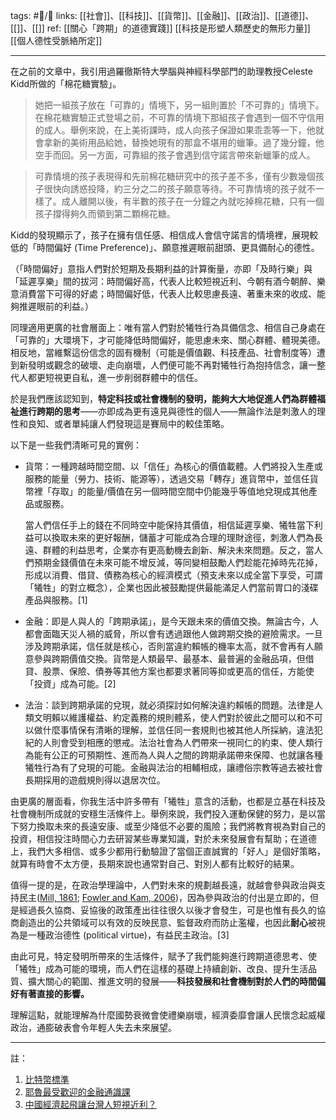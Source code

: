tags: #📝️/🌲️ 
links: [[社會]]、[[科技]]、[[貨幣]]、[[金融]]、[[政治]]、[[道德]]、[[]]、[[]]
ref: 
[[關心「跨期」的道德實踐]]
[[科技是形塑人類歷史的無形力量]]
[[個人德性受脈絡所定]]

---
在之前的文章中，我引用過羅徹斯特大學腦與神經科學部門的助理教授Celeste Kidd所做的「棉花糖實驗」。

>她把一組孩子放在「可靠的」情境下，另一組則置於「不可靠的」情境下。在棉花糖實驗正式登場之前，不可靠的情境下那組孩子會遇到一個不守信用的成人。舉例來說，在上美術課時，成人向孩子保證如果乖乖等一下，他就會拿新的美術用品給她，替換她現有的那盒不堪用的蠟筆。過了幾分鐘，他空手而回。另一方面，可靠組的孩子會遇到信守諾言帶來新蠟筆的成人。

> 可靠情境的孩子表現得和先前棉花糖研究中的孩子差不多，僅有少數幾個孩子很快向誘惑投降，約三分之二的孩子願意等待。不可靠情境的孩子就不一樣了。成人離開以後，有半數的孩子在一分鐘之內就吃掉棉花糖，只有一個孩子撐得夠久而領到第二顆棉花糖。

Kidd的發現顯示了，孩子在擁有信任感、相信成人會信守諾言的情境裡，展現較低的「時間偏好 (Time Preference)」、願意推遲眼前甜頭、更具備耐心的德性。

（「時間偏好」意指人們對於短期及長期利益的計算衡量，亦即「及時行樂」與「延遲享樂」間的拔河：時間偏好高，代表人比較短視近利、今朝有酒今朝醉、樂意消費當下可得的好處；時間偏好低，代表人比較思慮長遠、著重未來的收成、能夠推遲眼前的利益。）

同理適用更廣的社會層面上：唯有當人們對於犧牲行為具備信念、相信自己身處在「可靠的」大環境下，才可能降低時間偏好，能思慮未來、關心群體、體現美德。相反地，當維繫這份信念的固有機制（可能是價值觀、科技產品、社會制度等）遭到新發明或觀念的破壞、走向崩壞，人們便可能不再對犧牲行為抱持信念，讓一整代人都更短視更自私，進一步削弱群體中的信任。

於是我們應該認知到，**特定科技或社會機制的發明，能夠大大地促進人們為群體福祉進行跨期的思考**——亦即成為更有遠見與德性的個人——無論作法是刺激人的理性和良知、或者單純讓人們發現這是賽局中的較佳策略。

以下是一些我們清晰可見的實例：

- 貨幣：一種跨越時間空間、以「信任」為核心的價值載體。人們將投入生產或服務的能量（勞力、技術、能源等），透過交易「轉存」進貨幣中，並信任貨幣裡「存取」的能量/價值在另一個時間空間中仍能幾乎等值地兌現成其他產品或服務。
  
  當人們信任手上的錢在不同時空中能保持其價值，相信延遲享樂、犧牲當下利益可以換取未來的更好報酬，儲蓄才可能成為合理的理財途徑，刺激人們為長遠、群體的利益思考，企業亦有更高動機去創新、解決未來問題。反之，當人們預期金錢價值在未來可能不增反減，等同變相鼓勵人們趁能花掉時先花掉，形成以消費、借貸、債務為核心的經濟模式（預支未來以成全當下享受，可謂「犧牲」的對立概念），企業也因此被鼓勵提供最能滿足人們當前胃口的淺碟產品與服務。[1]

- 金融：即是人與人的「跨期承諾」，是今天跟未來的價值交換。無論古今，人都會面臨天災人禍的威脅，所以會有透過跟他人做跨期交換的避險需求。一旦涉及跨期承諾，信任就是核心，否則當違約賴帳的機率太高，就不會再有人願意參與跨期價值交換。貨幣是人類最早、最基本、最普遍的金融品項，但借貸、股票、保險、債券等其他方案也都要求著同等抑或更高的信任，方能使「投資」成為可能。[2]

- 法治：談到跨期承諾的兌現，就必須探討如何解決違約賴帳的問題。法律是人類文明賴以維護權益、約定義務的規則體系，使人們對於彼此之間可以和不可以做什麼事情保有清晰的理解，並信任同一套規則也被其他人所採納，違法犯紀的人則會受到相應的懲戒。法治社會為人們帶來一視同仁的約束、使人類行為能有公正的可預期性、進而為人與人之間的跨期承諾帶來保障、也就讓各種犧牲行為有了兌現的可能。金融與法治的相輔相成，讓禮俗宗教等過去被社會長期採用的遊戲規則得以退居次位。

由更廣的層面看，你我生活中許多帶有「犧牲」意含的活動，也都是立基在科技及社會機制所成就的安穩生活條件上。舉例來說，我們投入運動保健的努力，是以當下努力換取未來的長遠安康、或至少降低不必要的風險；我們將教育視為對自己的投資，相信投注時間心力去研習某些專業知識，對於未來發展會有幫助；在道德上，我們大多相信、或多少都用行動驗證了當個正直誠實的「好人」是個好策略，就算有時會不太方便，長期來說也通常對自己、對別人都有比較好的結果。

值得一提的是，在政治學理論中，人們對未來的規劃越長遠，就越會參與政治與支持民主([Mill, 1861](http://www.constitution.org/jsm/rep_gov.htm); [Fowler and Kam, 2006](http://fowler.ucsd.edu/patience_and_turnout.pdf))，因為參與政治的付出是立即的，但是經過長久協商、妥協後的政策產出往往很久以後才會發生，可是也惟有長久的協商創造出的公共領域可以有效的反映民意、監督政府而防止濫權，也因此**耐心**被視為是一種政治德性 (political virtue)，有益民主政治。[3]

由此可見，特定發明所帶來的生活條件，賦予了我們能夠進行跨期道德思考、使「犧牲」成為可能的環境，而人們在這樣的基礎上持續創新、改良、提升生活品質、擴大關心的範圍、推進文明的發展——**科技發展和社會機制對於人們的時間偏好有著直接的影響。**

理解這點，就能理解為什麼國勢衰微會使禮樂崩壞，經濟委靡會讓人民懷念起威權政治，通膨破表會令年輕人失去未來展望。

---
註：
1. [比特幣標準](https://www.books.com.tw/products/0010816645)
2. [耶魯最受歡迎的金融通識課](https://www.books.com.tw/products/0010837495)
3. [中國經濟起飛讓台灣人短視近利？](https://whogovernstw.org/2014/11/14/austinwang6/)